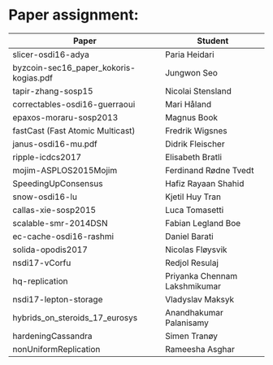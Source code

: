 # Paper assignment:

|Paper              |	Student |
|-------------------|---------|
|slicer-osdi16-adya |	Paria Heidari |
|byzcoin-sec16_paper_kokoris-kogias.pdf	| Jungwon Seo |
|tapir-zhang-sosp15 |	Nicolai Stensland |
|correctables-osdi16-guerraoui |	Mari Håland |
|epaxos-moraru-sosp2013 |	Magnus Book | 
|fastCast (Fast Atomic Multicast) |	Fredrik Wigsnes |
|janus-osdi16-mu.pdf |	Didrik Fleischer |
|ripple-icdcs2017 |	Elisabeth Bratli |
|mojim-ASPLOS2015Mojim | Ferdinand Rødne Tvedt |
|SpeedingUpConsensus |	Hafiz Rayaan Shahid |
|snow-osdi16-lu |	Kjetil Huy Tran |
|callas-xie-sosp2015 |	Luca Tomasetti |
|scalable-smr-2014DSN |	Fabian Legland Boe |
|ec-cache-osdi16-rashmi |	Daniel Barati |
|solida-opodis2017	| Nicolas Fløysvik |
|nsdi17-vCorfu	| Redjol Resulaj |
|hq-replication |	Priyanka Chennam Lakshmikumar |
|nsdi17-lepton-storage |	Vladyslav Maksyk |
|hybrids_on_steroids_17_eurosys |	Anandhakumar Palanisamy |
|hardeningCassandra |	Simen Tranøy |
|nonUniformReplication | Rameesha Asghar |


